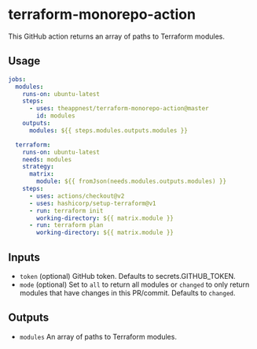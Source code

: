 # terraform-monorepo-action

This GitHub action returns an array of paths to Terraform modules.

## Usage

```yaml
jobs:
  modules:
    runs-on: ubuntu-latest
    steps:
      - uses: theappnest/terraform-monorepo-action@master
        id: modules
    outputs:
      modules: ${{ steps.modules.outputs.modules }}

  terraform:
    runs-on: ubuntu-latest
    needs: modules
    strategy:
      matrix:
        module: ${{ fromJson(needs.modules.outputs.modules) }}
    steps:
      - uses: actions/checkout@v2
      - uses: hashicorp/setup-terraform@v1
      - run: terraform init
        working-directory: ${{ matrix.module }}
      - run: terraform plan
        working-directory: ${{ matrix.module }}
```

## Inputs

- `token` (optional) GitHub token. Defaults to secrets.GITHUB_TOKEN.
- `mode` (optional) Set to `all` to return all modules or `changed` to only return modules that have changes in this PR/commit. Defaults to `changed`.

## Outputs

- `modules` An array of paths to Terraform modules.

